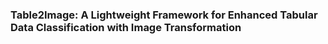 ### Table2Image: A Lightweight Framework for Enhanced Tabular Data Classification with Image Transformation
